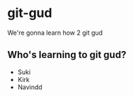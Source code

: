 # git-gud

We're gonna learn how 2 git gud

## Who's learning to git gud?
 * Suki
 * Kirk
 * Navindd
